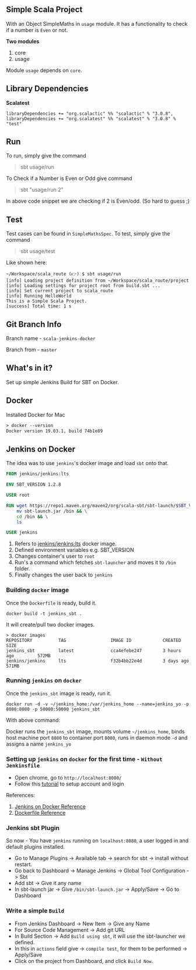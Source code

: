 ## Simple Scala Project

With an Object SimpleMaths in `usage` module. It has a functionality to check if a number is `Even` or not.

**Two modules**
 1. core
 2. usage
 
Module `usage` depends on `core`.

## Library Dependencies

 **Scalatest**
```
libraryDependencies += "org.scalactic" %% "scalactic" % "3.0.8",  
libraryDependencies += "org.scalatest" %% "scalatest" % "3.0.8" % "test"
```

## Run
To run, simply give the command
> sbt usage/run

To Check if a Number is Even or Odd give command
> sbt "usage/run 2"

In above code snippet we are checking if 2 is Even/odd. (So hard to guess ;) 

## Test
Test cases can be found in `SimpleMathsSpec`. To test, simply give the command
> sbt usage/test

Like shown here:
```
~/Workspace/scala_route (👉) $ sbt usage/run
[info] Loading project definition from ~/Workspace/scala_route/project
[info] Loading settings for project root from build.sbt ...
[info] Set current project to scala_route
[info] Running HelloWorld
This is a Simple Scala Project.
[success] Total time: 1 s
```

## Git Branch Info
Branch name - `scala-jenkins-docker`

Branch from - `master`

## What's in it?
Set up simple Jenkins Build for SBT on Docker.

## Docker
Installed Docker for Mac
```dockerfile
> docker --version
Docker version 19.03.1, build 74b1e89
```

## Jenkins on Docker
The idea was to use `jenkins`'s docker image and load `sbt` onto that.
```dockerfile
FROM jenkins/jenkins:lts

ENV SBT_VERSION 1.2.8

USER root

RUN wget https://repo1.maven.org/maven2/org/scala-sbt/sbt-launch/$SBT_VERSION/sbt-launch.jar && \
    mv sbt-launch.jar /bin && \
    cd /bin && \
    ls

USER jenkins
```
1. Refers to [jenkins/jenkins:lts](https://hub.docker.com/r/jenkins/jenkins/) docker image.
2. Defined environment variables e.g. SBT_VERSION
3. Changes container's user to `root` 
4. Run's a command which fetches `sbt-launcher` and moves it to `/bin` folder.
5. Finally changes the user back to `jenkins`

### Building `docker` image
Once the `Dockerfile` is ready, build it.
```shell script
docker build -t jenkins_sbt .
```

It will create/pull two docker images.
```shell script
> docker images
REPOSITORY          TAG                 IMAGE ID            CREATED             SIZE
jenkins_sbt         latest              cca4efebe247        3 hours ago         572MB
jenkins/jenkins     lts                 f32b4bb22e4d        3 days ago          571MB
```

### Running `jenkins` on `docker`
Once the `jenkins_sbt` image is ready, run it.
```shell script
docker run -d -v ~/jenkins_home:/var/jenkins_home --name=jenkins_yo -p 8080:8080 -p 50000:50000 jenkins_sbt
```
With above command:
 
Docker runs the `jenkins_sbt` image, mounts volume `~/jenkins_home`, binds host machine port `8080` to container port `8080`, runs in daemon mode `-d` and assigns a name `jenkins_yo`

### Setting up `jenkins` on `docker` for the first time - `Without Jenkinsfile`
* Open chrome, go to `http://localhost:8080/`
* Follow this [tutorial](https://medium.com/@gustavo.guss/quick-tutorial-of-jenkins-b99d5f5889f2) to setup account and login 

References: 
1. [Jenkins on Docker Reference](https://github.com/jenkinsci/docker/blob/master/README.md)
2. [Dockerfile Reference](https://docs.docker.com/engine/reference/builder/)

### Jenkins sbt Plugin
So now - You have `jenkins` running on `localhost:8080`, a user logged in and default plugins installed.
* Go to Manage Plugins -> Available tab -> search for sbt -> install without restart.
* Go back to Dashboard -> Manage Jenkins -> Global Tool Configuration -> Sbt
* Add sbt -> Give it any name
* In sbt-launch jar -> Give `/bin/sbt-launch.jar` -> Apply/Save -> Go to Dashboard

### Write a simple `Build`
* From Jenkins Dashboard -> New Item -> Give any Name
* For Source Code Management -> Add git URL
* In Build Section -> Add `Build using sbt`, it will use the sbt-launcher we defined.
* In this in `actions` field give -> `compile test`, for them to be performed -> Apply/Save
* Click on the project from Dashboard, and click `Build Now`.


